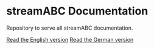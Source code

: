 # streamABC Documentation

Repository to serve all streamABC documentation.

[Read the English version](http://streamabc-documentation.readthedocs.io/en/latest/)
[Read the German version](http://streamabc-documentation.readthedocs.io/de/latest/)
